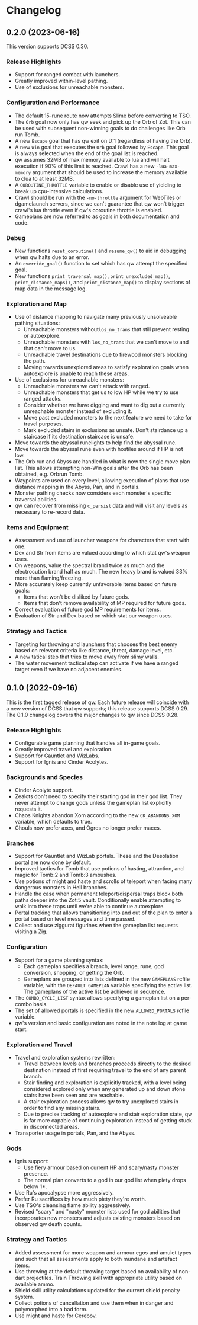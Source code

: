 # Changelog

## 0.2.0 (2023-06-16)

This version supports DCSS 0.30.

### Release Highlights

* Support for ranged combat with launchers.
* Greatly improved within-level pathing.
* Use of exclusions for unreachable monsters.

### Configuration and Performance
* The default 15-rune route now attempts Slime before converting to TSO.
* The `Orb` goal now only has qw seek and pick up the Orb of Zot. This can be
  used with subsequent non-winning goals to do challenges like Orb run Tomb.
* A new `Escape` goal that has qw exit on D:1 (regardless of having the Orb).
* A new `Win` goal that executes the `Orb` goal followed by `Escape`. This goal
  is always selected when the end of the goal list is reached.
* qw assumes 32MB of max memory available to lua and will halt execution if 90%
  of this limit is reached. Crawl has a new `-lua-max-memory` argument that
  should be used to increase the memory available to clua to at least 32MB.
* A `COROUTINE_THROTTLE` variable to enable or disable use of yielding to
  break up cpu-intensive calculations.
* Crawl should be run with the `-no-throttle` argument for WebTiles or
  dgamelaunch servers, since we can't guarantee that qw won't trigger crawl's
  lua throttle even if qw's coroutine throttle is enabled.
* Gameplans are now referred to as goals in both documentation and code.

### Debug
* New functions `reset_coroutine()` and `resume_qw()` to aid in debugging when
  qw halts due to an error.
* An `override_goal()` function to set which has qw attempt the specified goal.
* New functions `print_traversal_map()`, `print_unexcluded_map()`,
  `print_distance_maps()`, and `print_distance_map()` to display sections of
  map data in the message log.

### Exploration and Map
* Use of distance mapping to navigate many previously unsolveable pathing
  situations:
  + Unreachable monsters without`los_no_trans` that still prevent resting or
    autoexplore.
  + Unreachable monsters with `los_no_trans` that we can't move to and that
    can't move to us.
  + Unreachable travel destinations due to firewood monsters blocking the path.
  + Moving towards unexplored areas to satisfy exploration goals when
    autoexplore is unable to reach these areas.
* Use of exclusions for unreachable monsters:
  + Unreachable monsters we can't attack with ranged.
  + Unreachable monsters that get us to low HP while we try to use ranged
    attacks.
  + Consider whether we have digging and want to dig out a currently
    unreachable monster instead of excluding it.
  + Move past excluded monsters to the next feature we need to take for travel
    purposes.
  + Mark excluded stairs in exclusions as unsafe. Don't stairdance up a
    staircase if its destination staircase is unsafe.
* Move towards the abyssal runelights to help find the abyssal rune.
* Move towards the abyssal rune even with hostiles around if HP is not low.
* The Orb run and Abyss are handled in what is now the single move plan list.
  This allows attempting non-Win goals after the Orb has been obtained, e.g.
  Orbrun Tomb.
* Waypoints are used on every level, allowing execution of plans that use
  distance mapping in the Abyss, Pan, and in portals.
* Monster pathing checks now considers each monster's specific traversal
  abilities.
* qw can recover from missing `c_persist` data and will visit any levels as
  necessary to re-record data.

### Items and Equipment
* Assessment and use of launcher weapons for characters that start with one.
* Dex and Str from items are valued according to which stat qw's weapon uses.
* On weapons, value the spectral brand twice as much and the electrocution
  brand half as much. The new heavy brand is valued 33% more than
  flaming/freezing.
* More accurately keep currently unfavorable items based on future goals:
  + Items that won't be disliked by future gods.
  + Items that don't remove availability of MP required for future gods.
* Correct evaluation of future god MP requirements for items.
* Evaluation of Str and Dex based on which stat our weapon uses.

### Strategy and Tactics
* Targeting for throwing and launchers that chooses the best enemy based on
  relevant criteria like distance, threat, damage level, etc.
* A new tatical step that tries to move away from slimy walls.
* The water movement tactical step can activate if we have a ranged target even
  if we have no adjacent enemies.

## 0.1.0 (2022-09-16)

This is the first tagged release of qw. Each future release will coincide with
a new version of DCSS that qw supports; this release supports DCSS 0.29. The
0.1.0 changelog covers the major changes to qw since DCSS 0.28.

### Release Highlights

* Configurable game planning that handles all in-game goals.
* Greatly improved travel and exploration.
* Support for Gauntlet and WizLabs.
* Support for Ignis and Cinder Acolytes.

### Backgrounds and Species
* Cinder Acolyte support.
* Zealots don't need to specify their starting god in their god list. They
  never attempt to change gods unless the gameplan list explicitly requests it.
* Chaos Knights abandon Xom according to the new `CK_ABANDONS_XOM` variable,
  which defaults to true.
* Ghouls now prefer axes, and Ogres no longer prefer maces.

### Branches
* Support for Gauntlet and WizLab portals. These and the Desolation portal are
  now done by default.
* Improved tactics for Tomb that use potions of hasting, attraction, and magic
  for Tomb:2 and Tomb:3 ambushes.
* Use potions of might and haste and scrolls of teleport when facing many
  dangerous monsters in Hell branches.
* Handle the case when permanent teleport/dispersal traps block both paths
  deeper into the Zot:5 vault. Conditionally enable attempting to walk into
  these traps until we're able to continue autoexplore.
* Portal tracking that allows transitioning into and out of the plan to enter a
  portal based on level messages and time passed.
* Collect and use ziggurat figurines when the gameplan list requests visiting a
  Zig.

### Configuration
* Support for a game planning syntax:
  - Each gameplan specifies a branch, level range, rune, god conversion,
    shopping, or getting the Orb.
  - Gameplans are grouped into lists defined in the new `GAMEPLANS` rcfile
    variable, with the `DEFAULT_GAMEPLAN` variable specifying the active list.
    The gameplans of the active list be achieved in sequence.
* The `COMBO_CYCLE_LIST` syntax allows specifying a gameplan list on a
  per-combo basis.
* The set of allowed portals is specified in the new `ALLOWED_PORTALS` rcfile
  variable.
* qw's version and basic configuration are noted in the note log at game start.

### Exploration and Travel
* Travel and exploration systems rewritten:
  - Travel between levels and branches proceeds directly to the desired
    destination instead of first requiring travel to the end of any parent
    branch.
  - Stair finding and exploration is explicitly tracked, with a level being
    considered explored only when any generated up and down stone stairs have
    been seen and are reachable.
  - A stair exploration process allows qw to try unexplored stairs in order to
    find any missing stairs.
  - Due to precise tracking of autoexplore and stair exploration state, qw is
    far more capable of continuing exploration instead of getting stuck in
    disconnected areas.
* Transporter usage in portals, Pan, and the Abyss.

### Gods
* Ignis support:
  - Use fiery armour based on current HP and scary/nasty monster presence.
  - The normal plan converts to a god in our god list when piety drops below
    1\*.
* Use Ru's apocalypse more aggressively.
* Prefer Ru sacrifices by how much piety they're worth.
* Use TSO's cleansing flame ability aggressively.
* Revised "scary" and "nasty" monster lists used for god abilities that
  incorporates new monsters and adjusts existing monsters based on observed qw
  death counts.

### Strategy and Tactics
* Added assessment for more weapon and armour egos and amulet types and such
  that all assessments apply to both mundane and artefact items.
* Use throwing at the default throwing target based on availability of non-dart
  projectiles. Train Throwing skill with appropriate utility based on available
  ammo.
* Shield skill utility calculations updated for the current shield penalty
  system.
* Collect potions of cancellation and use them when in danger and polymorphed
  into a bad form.
* Use might and haste for Cerebov.
